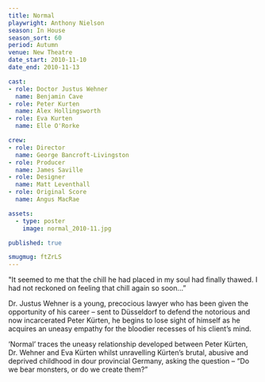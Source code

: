 ```yaml
---
title: Normal
playwright: Anthony Nielson
season: In House
season_sort: 60
period: Autumn
venue: New Theatre
date_start: 2010-11-10
date_end: 2010-11-13

cast:
- role: Doctor Justus Wehner
  name: Benjamin Cave
- role: Peter Kurten
  name: Alex Hollingsworth
- role: Eva Kurten
  name: Elle O'Rorke

crew:
- role: Director
  name: George Bancroft-Livingston
- role: Producer
  name: James Saville
- role: Designer
  name: Matt Leventhall
- role: Original Score
  name: Angus MacRae

assets:
  - type: poster
    image: normal_2010-11.jpg

published: true

smugmug: ftZrLS
---
```


"It seemed to me that the chill he had placed in my soul had finally thawed. I had not reckoned on feeling that chill again so soon…”

Dr. Justus Wehner is a young, precocious lawyer who has been given the opportunity of his career – sent to Düsseldorf to defend the notorious and now incarcerated Peter Kürten, he begins to lose sight of himself as he acquires an uneasy empathy for the bloodier recesses of his client’s mind.

‘Normal’ traces the uneasy relationship developed between Peter Kürten, Dr. Wehner and Eva Kürten whilst unravelling Kürten’s brutal, abusive and deprived childhood in dour provincial Germany, asking the question – “Do we bear monsters, or do we create them?”
